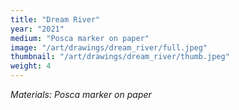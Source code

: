 ```yaml
---
title: "Dream River"
year: "2021"
medium: "Posca marker on paper"
image: "/art/drawings/dream_river/full.jpeg"
thumbnail: "/art/drawings/dream_river/thumb.jpeg"
weight: 4
---
```

*Materials: Posca marker on paper*
